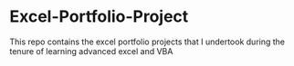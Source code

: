 # Excel-Portfolio-Project
This repo contains the excel portfolio projects that I undertook during the tenure of learning advanced excel and VBA

